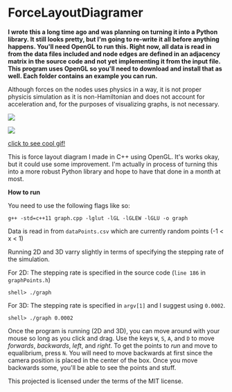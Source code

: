 # ForceLayoutDiagramer

**I wrote this a long time ago and was planning on turning it into a Python library. It still looks pretty, but I'm going to re-write it all before anything happens. You'll need OpenGL to run this. Right now, all data is read in from the data files included and node edges are defined in an adjacency matrix in the source code and not yet implementing it from the input file. This program uses OpenGL so you'll need to download and install that as well. Each folder contains an example you can run.**

Although forces on the nodes uses physics in a way, it is not proper physicis simulation as it is non-Hamiltonian and does not account for acceleration and, for the purposes of visualizing graphs, is not necessary.

![](http://i.imgur.com/HULvqHi.png)

![](http://i.imgur.com/ZxVBmI6.png)

[click to see cool gif!](http://i.imgur.com/yl7hLf9.gifv)

This is force layout diagram I made in C++ using OpenGL. It's works okay, but it could use some improvement. 
I'm actually in process of turning this into a more robust Python library and hope to have that done in a month at most. 

**How to run**

You need to use the following flags like so: 

`g++ -std=c++11 graph.cpp -lglut -lGL -lGLEW -lGLU -o graph`

Data is read in from `dataPoints.csv` which are currently random points (-1 < x < 1)

Running 2D and 3D varry slightly in terms of specifying the stepping rate of the simulation. 

For 2D: The stepping rate is specified in the source code (`line 186` in `graphPoints.h`)

  `shell> ./graph`

For 3D: The stepping rate is specified in `argv[1]` and I suggest using `0.0002`. 

  `shell> ./graph 0.0002`
  
Once the program is running (2D and 3D), you can move around with your mouse so long as you click and drag. Use the keys `W`, `S`, `A`, and `D` to move *forwards*, *backwards*, *left*, and *right*. To get the points to *run* and move to equalibrium, press `N`. You will need to move backwards at first since the camera position is placed in the center of the box. Once you move backwards some, you'll be able to see the points and stuff. 
  

This projected is licensed under the terms of the MIT license.

